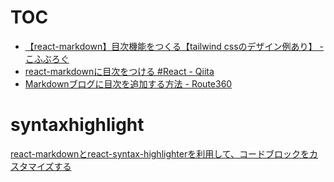 
# TOC
- [【react-markdown】目次機能をつくる【tailwind cssのデザイン例あり】 - こふぶろぐ](https://blog.cohu.dev/react-markdown-toc)
- [react-markdownに目次をつける #React - Qiita](https://qiita.com/toki_dev/items/af810b284fcea62d869d)
- [Markdownブログに目次を追加する方法 - Route360](https://route360.dev/ja/post/toc-markdown/)

# syntaxhighlight
[react-markdownとreact-syntax-highlighterを利用して、コードブロックをカスタマイズする](https://www.newt.so/docs/tutorials/customize-code-block-using-react-markdown)
